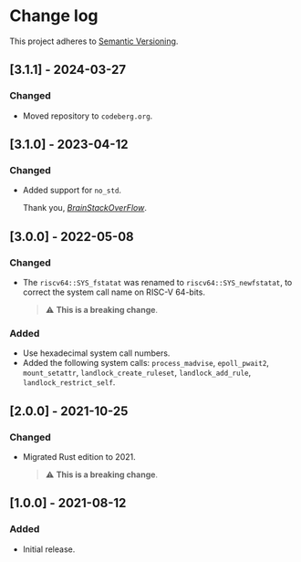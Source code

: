 # Change log

This project adheres to [Semantic Versioning](https://semver.org/spec/v2.0.0.html).

## [3.1.1] - 2024-03-27

### Changed

- Moved repository to `codeberg.org`.

## [3.1.0] - 2023-04-12

### Changed

- Added support for `no_std`.

  Thank you, [*BrainStackOverFlow*](https://github.com/BrainStackOverFlow).

## [3.0.0] - 2022-05-08

### Changed

- The `riscv64::SYS_fstatat` was renamed to `riscv64::SYS_newfstatat`, to correct the system call
  name on RISC-V 64-bits.
  > ⚠️ **This is a breaking change**.

### Added

- Use hexadecimal system call numbers.
- Added the following system calls: `process_madvise`, `epoll_pwait2`, `mount_setattr`,
  `landlock_create_ruleset`, `landlock_add_rule`, `landlock_restrict_self`.

## [2.0.0] - 2021-10-25

### Changed

- Migrated Rust edition to 2021.
  > ⚠️ **This is a breaking change**.

## [1.0.0] - 2021-08-12

### Added

- Initial release.
